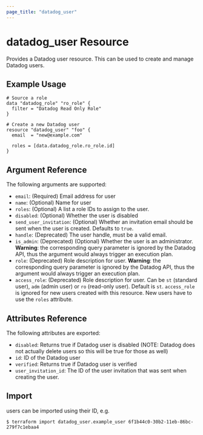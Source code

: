 ```yaml
---
page_title: "datadog_user"
---
```


# datadog_user Resource

Provides a Datadog user resource. This can be used to create and manage Datadog users.

## Example Usage

```hcl
# Source a role
data "datadog_role" "ro_role" {
  filter = "Datadog Read Only Role"
}

# Create a new Datadog user
resource "datadog_user" "foo" {
  email  = "new@example.com"

  roles = [data.datadog_role.ro_role.id]
}
```

## Argument Reference

The following arguments are supported:

-   `email`: (Required) Email address for user
-   `name`: (Optional) Name for user
-   `roles`: (Optional) A list a role IDs to assign to the user.
-   `disabled`: (Optional) Whether the user is disabled
-   `send_user_invitation`: (Optional) Whether an invitation email should be sent when the user is created. Defaults to `true`.
-   `handle`: (Deprecated) The user handle, must be a valid email.
-   `is_admin`: (Deprecated) (Optional) Whether the user is an administrator. **Warning**: the corresponding query parameter is ignored by the Datadog API, thus the argument would always trigger an execution plan.
-   `role`: (Deprecated) Role description for user. **Warning**: the corresponding query parameter is ignored by the Datadog API, thus the argument would always trigger an execution plan.
-   `access_role`: (Deprecated) Role description for user. Can be `st` (standard user), `adm` (admin user) or `ro` (read-only user). Default is `st`. `access_role` is ignored for new users created with this resource. New users have to use the `roles` attribute.

## Attributes Reference

The following attributes are exported:

-   `disabled`: Returns true if Datadog user is disabled (NOTE: Datadog does not actually delete users so this will be true for those as well)
-   `id`: ID of the Datadog user
-   `verified`: Returns true if Datadog user is verified
-   `user_invitation_id`: The ID of the user invitation that was sent when creating the user.

## Import

users can be imported using their ID, e.g.

```
$ terraform import datadog_user.example_user 6f1b44c0-30b2-11eb-86bc-279f7c1ebaa4
```
